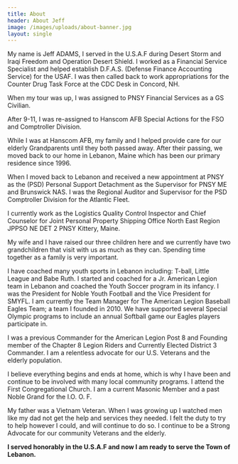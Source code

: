 ```yaml
---
title: About
header: About Jeff
image: /images/uploads/about-banner.jpg
layout: single
---
```

My name is Jeff ADAMS, I served in the U.S.A.F during Desert Storm  and Iraqi Freedom and Operation Desert Shield. I worked as a Financial Service Specialist and helped establish D.F.A.S. (Defense Finance Accounting Service) for the USAF. I was then called back to work appropriations for the Counter Drug Task Force at the CDC Desk in Concord, NH. 

When my tour was up, I was assigned to PNSY Financial Services as a GS Civilian.

After 9-11, I was re-assigned to Hanscom AFB Special Actions for the FSO and Comptroller Division.

While I was at Hanscom AFB, my family and I helped provide care for our elderly Grandparents until they both passed away. After their passing, we moved back to our home in Lebanon, Maine which has been our primary residence since 1996.

When I moved back to Lebanon and received a new appointment at PNSY as the (PSD) Personal Support Detachment as the Supervisor for PNSY ME and Brunswick NAS. I was the Regional Auditor and Supervisor for the PSD Comptroller Division for the Atlantic Fleet.

I currently work as the Logistics Quality Control Inspector and Chief Counselor for Joint Personal Property Shipping Office North East Region JPPSO NE DET 2 PNSY Kittery, Maine.   

My wife and I have raised our three children here and we currently have two grandchildren that visit with us as much as they can. Spending time together as a family is very important.

I have coached many youth sports in Lebanon  including: T-ball, Little League and Babe Ruth. I started and coached for a Jr.  American Legion team in Lebanon  and  coached the Youth Soccer program in its infancy. I was the President for Noble Youth Football and the Vice President for SMYFL. I am currently the Team Manager for The American Legion Baseball Eagles Team; a team I founded in 2010. We have supported several Special Olympic programs to include an annual Softball game our Eagles players participate in. 

I was a previous Commander for the American Legion Post 8 and Founding member of the Chapter 8 Legion Riders and Currently Elected District 3 Commander. I am a relentless advocate for our U.S. Veterans and the elderly population.

I believe everything begins and ends at home, which is why I have been and continue to be involved with many local community programs. 
I attend the First Congregational Church. I am a current Masonic Member and a past Noble Grand for the I.O. O. F.

My father was a Vietnam Veteran. When I was growing up I watched men like my dad not get the help and services they needed.  I felt the duty to try to help however I could, and will continue to do so.  I continue to be a Strong Advocate for our community Veterans and the elderly.

**I served honorably in the U.S.A.F and now I am ready to serve the Town of Lebanon.**
